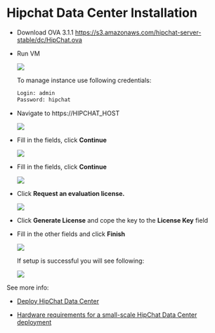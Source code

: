 # Hipchat Data Center Installation

* Download OVA 3.1.1 https://s3.amazonaws.com/hipchat-server-stable/dc/HipChat.ova
* Run VM

    ![](images/hipchat_vm.png)
    
  To manage instance use following credentials:
                     
  ```bash
  Login: admin
  Password: hipchat
  ```
    
* Navigate to https://HIPCHAT_HOST

    ![](images/set_up_hipchat.png)

* Fill in the fields, click **Continue**

    ![](images/set_up_postgres.png)

* Fill in the fields, click **Continue**

    ![](images/setup_redis_and_nfs.png)

* Click **Request an evaluation license.**

    ![](images/request_license.png)
    
* Click **Generate License** and cope the key to the **License Key** field
* Fill in the other fields and click **Finish**

    ![](images/team_information.png)
    
    If setup is successful you will see following:

    ![](images/stup_success.png)
    
See more info:

* [Deploy HipChat Data Center](https://confluence.atlassian.com/hipchatdc3/deploy-hipchat-data-center-907350423.html)

* [Hardware requirements for a small-scale HipChat Data Center deployment](https://confluence.atlassian.com/hipchatdc3/set-up-a-small-scale-hipchat-data-center-cluster-939689319.html#Setupasmall-scaleHipchatDataCentercluster-Hardwarerequirementsforasmall-scaleHipChatDataCenterdeployment)

